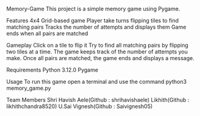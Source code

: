 Memory-Game
This project is a simple memory game using Pygame.

Features
4x4 Grid-based game
Player take turns flipping tiles to find matching pairs
Tracks the number of attempts and displays them
Game ends when all pairs are matched

Gameplay
Click on a tile to flip it
Try to find all matching pairs by flipping two tiles at a time.
The game keeps track of the number of attempts you make.
Once all pairs are matched, the game ends and displays a message.

Requirements
Python 3.12.0
Pygame

Usage
To run this game open a terminal and use the command
python3 memory_game.py

Team Members
Shri Havish Aele(Github : shrihavishaele)
Likhith(Github : likhithchandra8520)
U.Sai Vignesh(Github : Saivignesh05)

